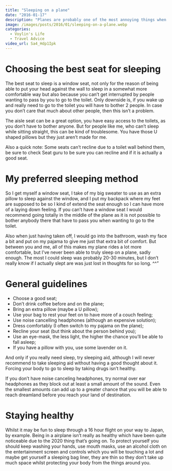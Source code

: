 ```yaml
---
title: "Sleeping on a plane"
date: "2016-01-17"
description: "Planes are probably one of the most annoying things when traveling as you can never get enough sleep on them. Let's talk about methods to improve your sleeping experience."
image: /images/posts/2016/01/sleeping-on-a-plane.webp
categories:
  - Voylin's Life
  - Travel Advice
video_url: Sa4_Hdp1Ipk
---
```


# Choosing the best seat for sleeping

The best seat to sleep is a window seat, not only for the reason of being able to put your head against the wall to sleep in a somewhat more comfortable way but also because you can’t get interrupted by people wanting to pass by you to go to the toilet. Only downside is, if you wake up and really need to go to the toilet you will have to bother 2 people. In case you don’t care that much about other people, then this isn’t a problem.

The aisle seat can be a great option, you have easy access to the toilets, as you don’t have to bother anyone. But for people like me, who can’t sleep while sitting straight, this can be kind of troublesome. You have those U shaped pillows but they just aren’t made for me.

Also a quick note: Some seats can’t recline due to a toilet wall behind them, be sure to check Seat guru to be sure you can recline and if it is actually a good seat.

# My preferred sleeping method

So I get myself a window seat, I take of my big sweater to use as an extra pillow to sleep against the window, and I put my backpack where my feet are supposed to be so I kind of extend the seat enough so I can have more of a laying down feeling. If you can’t have a window seat I would recommend going totally in the middle of the plane as it is not possible to bother anybody there that have to pass you when wanting to go to the toilet.

Also when just having taken off, I would go into the bathroom, wash my face a bit and put on my pajama to give me just that extra bit of comfort. But between you and me, all of this makes my plane rides a lot more comfortable, but I’ve never been able to truly sleep on a plane, sadly enough. The most I could sleep was probably 20-30 minutes, but I don’t really know if I actually slept are was just lost in thoughts for so long. ^^”

# General guidelines

- Choose a good seat;
- Don’t drink coffee before and on the plane;
- Bring an extra pillow (maybe a U pillow);
- Use your bag to rest your feet on to have more of a couch feeling;
- Use noise cancelling headphones (although an expensive solution);
- Dress comfortably (I often switch to my pajama on the plane);
- Recline your seat (but think about the person behind you);
- Use an eye-mask, the less light, the higher the chance you’ll be able to fall asleep;
- If you have a pillow with you, use some lavender on it.

And only if you really need sleep, try sleeping aid, although I will never recommend to take sleeping aid without having a good thought about it. Forcing your body to go to sleep by taking drugs isn’t healthy.

If you don’t have noise canceling headphones, try normal over ear headphones as they block out at least a small amount of the sound. Even the smallest amounts can add up to a greater chance that you will be able to reach dreamland before you reach your land of destination.

# Staying healthy

Whilst it may be fun to sleep through a 16 hour flight on your way to Japan, by example. Being in a airplane isn’t really as healthy which have been quite noticeable due to the 2020 thing that’s going on. To protect yourself you should keep washing your hands, use mouth masks, use an alcohol cloth on the entertainment screen and controls which you will be touching a lot and maybe get yourself a sleeping bag liner, they are thin so they don’t take up much space whilst protecting your body from the things around you.


